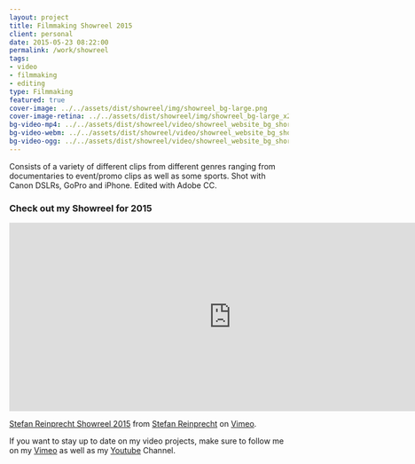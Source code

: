 ```yaml
---
layout: project
title: Filmmaking Showreel 2015
client: personal
date: 2015-05-23 08:22:00
permalink: /work/showreel
tags:
- video
- filmmaking
- editing
type: Filmmaking
featured: true
cover-image: ../../assets/dist/showreel/img/showreel_bg-large.png
cover-image-retina: ../../assets/dist/showreel/img/showreel_bg-large_x2.png
bg-video-mp4: ../../assets/dist/showreel/video/showreel_website_bg_short.mp4
bg-video-webm: ../../assets/dist/showreel/video/showreel_website_bg_short.webm
bg-video-ogg: ../../assets/dist/showreel/video/showreel_website_bg_short.ogg
---
```


Consists of a variety of different clips from different genres ranging from documentaries to event/promo clips as well as some sports. Shot with Canon DSLRs, GoPro and iPhone. Edited with Adobe CC.

### Check out my Showreel for 2015

<iframe src="https://player.vimeo.com/video/116087662" width="800" height="340" frameborder="0" webkitallowfullscreen="" mozallowfullscreen="" allowfullscreen></iframe> <p><a href="https://vimeo.com/116087662">Stefan Reinprecht Showreel 2015</a> from <a href="https://vimeo.com/stefanreinprecht">Stefan Reinprecht</a> on <a href="https://vimeo.com">Vimeo</a>.</p>

If you want to stay up to date on my video projects, make sure to follow me on my [Vimeo](https://vimeo.com/stefanreinprecht) as well as my [Youtube](https://www.youtube.com/stefanreinprecht) Channel.

